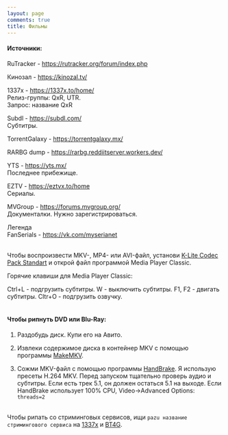 ```yaml
---
layout: page
comments: true
title: Фильмы
---
```


#### Источники:

RuTracker - <https://rutracker.org/forum/index.php>

Кинозал - <https://kinozal.tv/>

1337x - <https://1337x.to/home/><br>
Релиз-группы: QxR, UTR.<br>
Запрос: название QxR

Subdl - <https://subdl.com/><br>
Субтитры.

TorrentGalaxy - <https://torrentgalaxy.mx/>

RARBG dump - <https://rarbg.reddiitserver.workers.dev/>

YTS - <https://yts.mx/><br>
Последнее прибежище.

EZTV - <https://eztvx.to/home><br>
Сериалы.

MVGroup - <https://forums.mvgroup.org/><br>
Документалки. Нужно зарегистрироваться.

Легенда<br>
FanSerials - <https://vk.com/myserianet>
<br><br>

Чтобы воспроизвести MKV-, MP4- или AVI-файл, установи [K-Lite Codec Pack Standart](https://codecguide.com/download_kl.htm) и открой файл программой Media Player Classic.

Горячие клавиши для Media Player Classic:

Ctrl+L - подгрузить субтитры. W - выключить субтитры. F1, F2 - двигать субтитры. Cltr+O - подгрузить озвучку.
<br><br>

#### Чтобы рипнуть DVD или Blu-Ray:

1) Раздобудь диск. Купи его на Авито.

2) Извлеки содержимое диска в контейнер MKV с помощью программы [MakeMKV](https://rutracker.org/forum/viewtopic.php?t=6237783).

3) Сожми MKV-файл с помощью программы [HandBrake](https://handbrake.fr/downloads.php). Я использую пресеты H.264 MKV. Перед запуском тщательно проверь аудио и субтитры. Если есть трек 5.1, он должен остаться 5.1 на выходе. Если HandBrake использует 100% CPU, Video->Advanced Options: ``threads=2``
<br><br>

Чтобы рипать со стриминговых сервисов, ищи ``pazu название стримингового сервиса`` на [1337x](https://1337x.to/home/) и [BT4G](https://bt4gprx.com/).